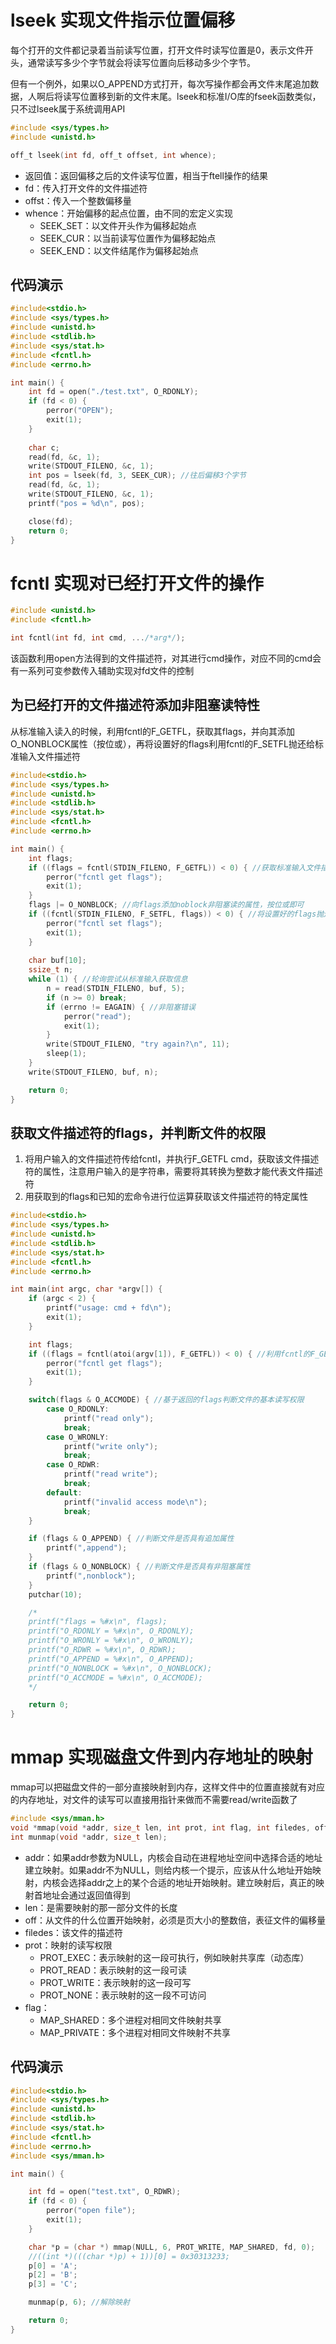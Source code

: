 # lseek 实现文件指示位置偏移

每个打开的文件都记录着当前读写位置，打开文件时读写位置是0，表示文件开头，通常读写多少个字节就会将读写位置向后移动多少个字节。

但有一个例外，如果以O_APPEND方式打开，每次写操作都会再文件末尾追加数据，人啊后将读写位置移到新的文件末尾。lseek和标准I/O库的fseek函数类似，只不过lseek属于系统调用API

```c
#include <sys/types.h>
#include <unistd.h>

off_t lseek(int fd, off_t offset, int whence);
```

- 返回值：返回偏移之后的文件读写位置，相当于ftell操作的结果
- fd：传入打开文件的文件描述符
- offst：传入一个整数偏移量
- whence：开始偏移的起点位置，由不同的宏定义实现
  - SEEK_SET：以文件开头作为偏移起始点
  - SEEK_CUR：以当前读写位置作为偏移起始点
  - SEEK_END：以文件结尾作为偏移起始点

## 代码演示

```c
#include<stdio.h>
#include <sys/types.h>
#include <unistd.h>
#include <stdlib.h>
#include <sys/stat.h>
#include <fcntl.h>
#include <errno.h>

int main() {
    int fd = open("./test.txt", O_RDONLY);
    if (fd < 0) {
        perror("OPEN");
        exit(1);
    }
    
    char c;
    read(fd, &c, 1);
    write(STDOUT_FILENO, &c, 1);
    int pos = lseek(fd, 3, SEEK_CUR); //往后偏移3个字节
    read(fd, &c, 1);
    write(STDOUT_FILENO, &c, 1);
    printf("pos = %d\n", pos);

    close(fd);
    return 0;
}
```



# fcntl 实现对已经打开文件的操作

```c
#include <unistd.h>
#include <fcntl.h>

int fcntl(int fd, int cmd, .../*arg*/);
```

该函数利用open方法得到的文件描述符，对其进行cmd操作，对应不同的cmd会有一系列可变参数传入辅助实现对fd文件的控制

## 为已经打开的文件描述符添加非阻塞读特性

从标准输入读入的时候，利用fcntl的F_GETFL，获取其flags，并向其添加O_NONBLOCK属性（按位或），再将设置好的flags利用fcntl的F_SETFL抛还给标准输入文件描述符

```c
#include<stdio.h>
#include <sys/types.h>
#include <unistd.h>
#include <stdlib.h>
#include <sys/stat.h>
#include <fcntl.h>
#include <errno.h>

int main() {
    int flags;
    if ((flags = fcntl(STDIN_FILENO, F_GETFL)) < 0) { //获取标准输入文件描述符的flags
        perror("fcntl get flags");
        exit(1);
    }
    flags |= O_NONBLOCK; //向flags添加noblock非阻塞读的属性，按位或即可
    if ((fcntl(STDIN_FILENO, F_SETFL, flags)) < 0) { //将设置好的flags抛还给标准输入
        perror("fcntl set flags");
        exit(1);
    }
    
    char buf[10];
    ssize_t n;
    while (1) { //轮询尝试从标准输入获取信息
        n = read(STDIN_FILENO, buf, 5);
        if (n >= 0) break;
        if (errno != EAGAIN) { //非阻塞错误
            perror("read");
            exit(1);
        }
        write(STDOUT_FILENO, "try again?\n", 11);
        sleep(1);
    }
    write(STDOUT_FILENO, buf, n);

    return 0;
}
```

## 获取文件描述符的flags，并判断文件的权限

1. 将用户输入的文件描述符传给fcntl，并执行F_GETFL cmd，获取该文件描述符的属性，注意用户输入的是字符串，需要将其转换为整数才能代表文件描述符
2. 用获取到的flags和已知的宏命令进行位运算获取该文件描述符的特定属性

```c
#include<stdio.h>
#include <sys/types.h>
#include <unistd.h>
#include <stdlib.h>
#include <sys/stat.h>
#include <fcntl.h>
#include <errno.h>

int main(int argc, char *argv[]) {
    if (argc < 2) {
        printf("usage: cmd + fd\n");
        exit(1);
    }

    int flags;
    if ((flags = fcntl(atoi(argv[1]), F_GETFL)) < 0) { //利用fcntl的F_GETFL cmd获取用户输入文件描述符的flags属性，atoi为字符转整数API
        perror("fcntl get flags");
        exit(1);
    }

    switch(flags & O_ACCMODE) { //基于返回的flags判断文件的基本读写权限
        case O_RDONLY:
            printf("read only");
            break;
        case O_WRONLY:
            printf("write only");
            break;
        case O_RDWR:
            printf("read write");
            break;
        default:
            printf("invalid access mode\n");
            break;
    }

    if (flags & O_APPEND) { //判断文件是否具有追加属性
        printf(",append");
    }
    if (flags & O_NONBLOCK) { //判断文件是否具有非阻塞属性
        printf(",nonblock");
    }
    putchar(10);

    /*
    printf("flags = %#x\n", flags);
    printf("O_RDONLY = %#x\n", O_RDONLY);
    printf("O_WRONLY = %#x\n", O_WRONLY);
    printf("O_RDWR = %#x\n", O_RDWR);
    printf("O_APPEND = %#x\n", O_APPEND);
    printf("O_NONBLOCK = %#x\n", O_NONBLOCK);
    printf("O_ACCMODE = %#x\n", O_ACCMODE);
    */

    return 0;
}
```



# mmap 实现磁盘文件到内存地址的映射

mmap可以把磁盘文件的一部分直接映射到内存，这样文件中的位置直接就有对应的内存地址，对文件的读写可以直接用指针来做而不需要read/write函数了

```c
#include <sys/mman.h>
void *mmap(void *addr, size_t len, int prot, int flag, int filedes, off_t off);
int munmap(void *addr, size_t len);
```

- addr：如果addr参数为NULL，内核会自动在进程地址空间中选择合适的地址建立映射。如果addr不为NULL，则给内核一个提示，应该从什么地址开始映射，内核会选择addr之上的某个合适的地址开始映射。建立映射后，真正的映射首地址会通过返回值得到
- len：是需要映射的那一部分文件的长度
- off：从文件的什么位置开始映射，必须是页大小的整数倍，表征文件的偏移量
- filedes：该文件的描述符
- prot：映射的读写权限
  - PROT_EXEC：表示映射的这一段可执行，例如映射共享库（动态库）
  - PROT_READ：表示映射的这一段可读
  - PROT_WRITE：表示映射的这一段可写
  - PROT_NONE：表示映射的这一段不可访问
- flag：
  - MAP_SHARED：多个进程对相同文件映射共享
  - MAP_PRIVATE：多个进程对相同文件映射不共享

## 代码演示

```c
#include<stdio.h>
#include <sys/types.h>
#include <unistd.h>
#include <stdlib.h>
#include <sys/stat.h>
#include <fcntl.h>
#include <errno.h>
#include <sys/mman.h>

int main() {

    int fd = open("test.txt", O_RDWR);
    if (fd < 0) {
        perror("open file");
        exit(1);
    }

    char *p = (char *) mmap(NULL, 6, PROT_WRITE, MAP_SHARED, fd, 0);
    //((int *)(((char *)p) + 1))[0] = 0x30313233;
    p[0] = 'A';
    p[2] = 'B';
    p[3] = 'C';

    munmap(p, 6); //解除映射

    return 0;
}
```

